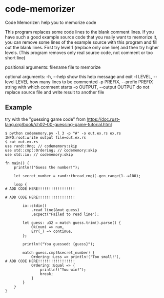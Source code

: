 # code-memorizer

Code Memorizer: help you to memorize code

This program replaces some code lines to the blank comment lines.
If you have such a good example source code that you really want to memorize it,
you can remove some lines of the example source with this program and fill out the blank lines.
First try level 1 (replace only one line) and then try higher levels.
(This program removes only real source code, not comment or too short line)

positional arguments:
  filename              file to memorize

optional arguments:
  -h, --help            show this help message and exit
  -l LEVEL, --level LEVEL
                        how many lines to be commented
  -p PREFIX, --prefix PREFIX
                        string with which comment starts
  -o OUTPUT, --output OUTPUT
                        do not replace source file and write result to another file

## Example

try with the "guessing game code" from https://doc.rust-lang.org/book/ch02-00-guessing-game-tutorial.html
```
$ python codememory.py -l 3 -p "#" -o out.ex.rs ex.rs
INFO:root:write output file=out.ex.rs
$ cat out.ex.rs
use rand::Rng; // codememory:skip
use std::cmp::Ordering; // codememory:skip
use std::io; // codememory:skip

fn main() {
    println!("Guess the number!");

    let secret_number = rand::thread_rng().gen_range(1..=100);

    loop {
# ADD CODE HERE!!!!!!!!!!!!!!!!!

# ADD CODE HERE!!!!!!!!!!!!!!!!!

        io::stdin()
            .read_line(&mut guess)
            .expect("Failed to read line");

        let guess: u32 = match guess.trim().parse() {
            Ok(num) => num,
            Err(_) => continue,
        };

        println!("You guessed: {guess}");

        match guess.cmp(&secret_number) {
            Ordering::Less => println!("Too small!"),
# ADD CODE HERE!!!!!!!!!!!!!!!!!
            Ordering::Equal => {
                println!("You win!");
                break;
            }
        }
    }
}
```
